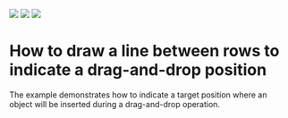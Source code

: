 <!-- default badges list -->
![](https://img.shields.io/endpoint?url=https://codecentral.devexpress.com/api/v1/VersionRange/128627964/17.2.3%2B)
[![](https://img.shields.io/badge/Open_in_DevExpress_Support_Center-FF7200?style=flat-square&logo=DevExpress&logoColor=white)](https://supportcenter.devexpress.com/ticket/details/E791)
[![](https://img.shields.io/badge/📖_How_to_use_DevExpress_Examples-e9f6fc?style=flat-square)](https://docs.devexpress.com/GeneralInformation/403183)
<!-- default badges end -->
# How to draw a line between rows to indicate a drag-and-drop position


<p>The example demonstrates how to indicate a target position where an object will be inserted during a drag-and-drop operation.</p>

<br/>



